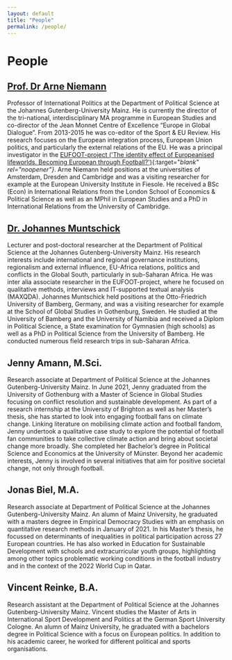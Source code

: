 ```yaml
---
layout: default
title: "People"
permalink: /people/
---
```

# People

## [Prof. Dr Arne Niemann](https://international.politics.uni-mainz.de/staff/arne-niemann/)

Professor of International Politics at the Department of Political Science at the Johannes Gutenberg-University Mainz. He is currently the director of the tri-national, interdisciplinary MA programme in European Studies and co-director of the Jean Monnet Centre of Excellence “Europe in Global Dialogue”. From 2013-2015 he was co-editor of the Sport & EU Review. His research focuses on the European integration process, European Union politics, and particularly the external relations of the EU. He was a principal investigator in the [EUFOOT-project ('The identity effect of Europeanised lifeworlds. Becoming European through Football?')](https://eufoot.github.io/){:target="_blank" rel="noopener"}_. Arne Niemann held positions at the universities of Amsterdam, Dresden and Cambridge and was a visiting researcher for example at the European University Institute in Fiesole. He received a BSc (Econ) in International Relations from the London School of Economics & Political Science as well as an MPhil in European Studies and a PhD in International Relations from the University of Cambridge.

## [Dr. Johannes Muntschick](https://international.politics.uni-mainz.de/staff/johannes-muntschick/)
Lecturer and post-doctoral researcher at the Department of Political Science at the Johannes Gutenberg-University Mainz. His research interests include international and regional governance institutions, regionalism and external influence, EU-Africa relations, politics and conflicts in the Global South, particularly in sub-Saharan Africa. He was inter alia associate researcher in the EUFOOT-project, where he focused on qualitative methods, interviews and IT-supported textual analysis (MAXQDA). Johannes Muntschick held positions at the Otto-Friedrich University of Bamberg, Germany, and was a visiting researcher for example at the School of Global Studies in Gothenburg, Sweden. He studied at the University of Bamberg and the University of Namibia and received a Diplom in Political Science, a State examination for Gymnasien (high schools) as well as a PhD in Political Science from the University of Bamberg. He conducted numerous field research trips in sub-Saharan Africa.

## Jenny Amann, M.Sci.
Research associate at Department of Political Science at the Johannes Gutenberg-University Mainz. In June 2021, Jenny graduated from the University of Gothenburg with a Master of Science in Global Studies focusing on conflict resolution and sustainable development. As part of a research internship at the University of Brighton as well as her Master’s thesis, she has started to look into engaging football fans on climate change. Linking literature on mobilising climate action and football fandom, Jenny undertook a qualitative case study to explore the potential of football fan communities to take collective climate action and bring about societal change more broadly. She completed her Bachelor’s degree in Political Science and Economics at the University of Münster. Beyond her academic interests, Jenny is involved in several initiatives that aim for positive societal change, not only through football. 

## Jonas Biel, M.A.
Research associate at Department of Political Science at the Johannes Gutenberg-University Mainz. An alumn of Mainz University, he graduated with a masters degree in Empirical Democracy Studies with an emphasis on quantitative research methods in January of 2021. In his Master’s thesis, he focussed on determinants of inequalities in political participation across 27 European countries. He has also worked in Education for Sustainable Development with schools and extracurricular youth groups, highlighting among other topics problematic working conditions in the football industry and in the context of the 2022 World Cup in Qatar.

## Vincent Reinke, B.A.
Research assistant at the Department of Political Science at the Johannes Gutenberg-University Mainz. Vincent studies the Master of Arts in International Sport Development and Politics at the German Sport University Cologne. An alumn of Mainz University, he graduated with a bachelors degree in Political Science with a focus on European politics. In addition to his academic career, he worked for different political and sports organisations.
